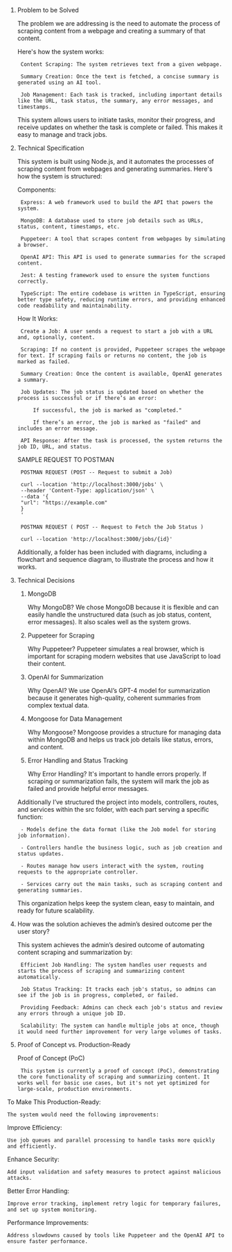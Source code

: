 1. Problem to be Solved

    The problem we are addressing is the need to automate the process of scraping content from a webpage and creating a summary of that content. 

    Here's how the system works:

        Content Scraping: The system retrieves text from a given webpage.

        Summary Creation: Once the text is fetched, a concise summary is generated using an AI tool.
        
        Job Management: Each task is tracked, including important details like the URL, task status, the summary, any error messages, and timestamps.

    This system allows users to initiate tasks, monitor their progress, and receive updates on whether the task is complete or failed. This makes it easy to manage and track jobs.

2. Technical Specification

    This system is built using Node.js, and it automates the processes of scraping content from webpages and generating summaries. Here's how the system is structured:
    
    Components:

        Express: A web framework used to build the API that powers the system.

        MongoDB: A database used to store job details such as URLs, status, content, timestamps, etc.

        Puppeteer: A tool that scrapes content from webpages by simulating a browser.

        OpenAI API: This API is used to generate summaries for the scraped content.

        Jest: A testing framework used to ensure the system functions correctly.

        TypeScript: The entire codebase is written in TypeScript, ensuring better type safety, reducing runtime errors, and providing enhanced code readability and maintainability.

    How It Works:

        Create a Job: A user sends a request to start a job with a URL and, optionally, content.

        Scraping: If no content is provided, Puppeteer scrapes the webpage for text. If scraping fails or returns no content, the job is marked as failed.

        Summary Creation: Once the content is available, OpenAI generates a summary.

        Job Updates: The job status is updated based on whether the process is successful or if there’s an error:

            If successful, the job is marked as "completed."
            
            If there’s an error, the job is marked as "failed" and includes an error message.
        
        API Response: After the task is processed, the system returns the job ID, URL, and status.
    
    SAMPLE REQUEST TO POSTMAN
    
        POSTMAN REQUEST (POST -- Request to submit a Job)

        curl --location 'http://localhost:3000/jobs' \
        --header 'Content-Type: application/json' \
        --data '{
        "url": "https://example.com"
        }
        '

        POSTMAN REQUEST ( POST -- Request to Fetch the Job Status )

        curl --location 'http://localhost:3000/jobs/{id}'
    
    Additionally, a folder has been included with diagrams, including a flowchart and sequence diagram, to illustrate the process and how it works.

3. Technical Decisions

    1. MongoDB

        Why MongoDB? We chose MongoDB because it is flexible and can easily handle the unstructured data (such as job status, content, error messages). It also scales well as the system grows.

    2. Puppeteer for Scraping

        Why Puppeteer? Puppeteer simulates a real browser, which is important for scraping modern websites that use JavaScript to load their content.

    3. OpenAI for Summarization

        Why OpenAI? We use OpenAI’s GPT-4 model for summarization because it generates high-quality, coherent summaries from complex textual data.

    4. Mongoose for Data Management

        Why Mongoose? Mongoose provides a structure for managing data within MongoDB and helps us track job details like status, errors, and content.

    5. Error Handling and Status Tracking
    
        Why Error Handling? It's important to handle errors properly. If scraping or summarization fails, the system will mark the job as failed and provide helpful error messages.

    Additionally I’ve structured the project into models, controllers, routes, and services within the src folder, with each part serving a specific function:

        - Models define the data format (like the Job model for storing job information).

        - Controllers handle the business logic, such as job creation and status updates.

        - Routes manage how users interact with the system, routing requests to the appropriate controller.

        - Services carry out the main tasks, such as scraping content and generating summaries.

    This organization helps keep the system clean, easy to maintain, and ready for future scalability.

4. How was the solution achieves the admin’s desired outcome per the user story?

    This system achieves the admin’s desired outcome of automating content scraping and summarization by:

        Efficient Job Handling: The system handles user requests and starts the process of scraping and summarizing content automatically.

        Job Status Tracking: It tracks each job's status, so admins can see if the job is in progress, completed, or failed.

        Providing Feedback: Admins can check each job's status and review any errors through a unique job ID.

        Scalability: The system can handle multiple jobs at once, though it would need further improvement for very large volumes of tasks.

5. Proof of Concept vs. Production-Ready

    Proof of Concept (PoC)

        This system is currently a proof of concept (PoC), demonstrating the core functionality of scraping and summarizing content. It works well for basic use cases, but it's not yet optimized for large-scale, production environments.

To Make This Production-Ready:

    The system would need the following improvements:

Improve Efficiency:

    Use job queues and parallel processing to handle tasks more quickly and efficiently.

Enhance Security:

    Add input validation and safety measures to protect against malicious attacks.

Better Error Handling:

    Improve error tracking, implement retry logic for temporary failures, and set up system monitoring.

Performance Improvements:

    Address slowdowns caused by tools like Puppeteer and the OpenAI API to ensure faster performance.
